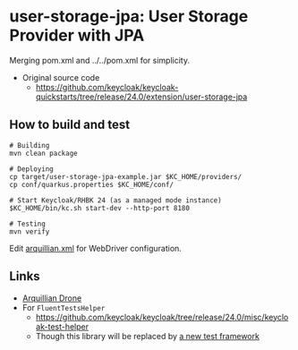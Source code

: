 user-storage-jpa: User Storage Provider with JPA
========================================================

Merging pom.xml and ../../pom.xml for simplicity.

- Original source code
  - <https://github.com/keycloak/keycloak-quickstarts/tree/release/24.0/extension/user-storage-jpa>

## How to build and test

```
# Building
mvn clean package

# Deploying
cp target/user-storage-jpa-example.jar $KC_HOME/providers/
cp conf/quarkus.properties $KC_HOME/conf/

# Start Keycloak/RHBK 24 (as a managed mode instance)
$KC_HOME/bin/kc.sh start-dev --http-port 8180

# Testing
mvn verify
```

Edit [arquillian.xml](src/test/resources/arquillian.xml) for WebDriver configuration.

## Links

- [Arquillian Drone](https://arquillian.org/arquillian-extension-drone/)
- For `FluentTestsHelper`
  - <https://github.com/keycloak/keycloak/tree/release/24.0/misc/keycloak-test-helper>
  - Though this library will be replaced by [a new test framework](https://github.com/keycloak/keycloak/tree/release/26.0/test-framework)
